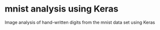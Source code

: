 # mnist analysis using Keras
Image analysis of hand-written digits from the mnist data set using Keras
